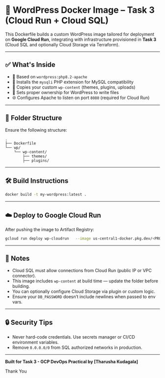 # 🚀 WordPress Docker Image – Task 3 (Cloud Run + Cloud SQL)

This Dockerfile builds a custom WordPress image tailored for deployment on **Google Cloud Run**, integrating with infrastructure provisioned in **Task 3** (Cloud SQL and optionally Cloud Storage via Terraform).

---

## ✅ What's Inside

- 🔧 Based on `wordpress:php8.2-apache`
- 🧩 Installs the `mysqli` PHP extension for MySQL compatibility
- 📂 Copies your custom `wp-content` (themes, plugins, uploads)
- 🔐 Sets proper ownership for WordPress to write files
- 🌐 Configures Apache to listen on port `8080` (required for Cloud Run)

---

## 📁 Folder Structure

Ensure the following structure:

```
.
├── Dockerfile
└── wp/
    └── wp-content/
        ├── themes/
        ├── plugins/
```

---

## 🛠️ Build Instructions

```bash
docker build -t my-wordpress:latest .
```

---

## ☁️ Deploy to Google Cloud Run

After pushing the image to Artifact Registry:

```bash
gcloud run deploy wp-cloudrun   --image us-central1-docker.pkg.dev/<PROJECT_ID>/wp-app/wordpress:latest   --region us-central1   --platform managed   --allow-unauthenticated   --project <PROJECT_ID>   --set-env-vars "WORDPRESS_DB_HOST=<CLOUDSQL_IP>,WORDPRESS_DB_NAME=<DB_NAME>,WORDPRESS_DB_USER=<DB_USER>,WORDPRESS_DB_PASSWORD=<DB_PASSWORD>,WORDPRESS_STORAGE=<STORAGE_BUCKET>"
```

---

## 📌 Notes

- Cloud SQL must allow connections from Cloud Run (public IP or VPC connector).
- This image includes `wp-content` at build time — update the folder before building.
- You can optionally configure Cloud Storage via plugin or custom logic.
- Ensure your `DB_PASSWORD` doesn’t include newlines when passed to env vars.

---

## 🔒 Security Tips

- Never hard-code credentials. Use secrets manager or CI/CD environment variables.
- Remove `0.0.0.0/0` from SQL authorized networks in production.

---

**Built for Task 3 - GCP DevOps Practical by [Tharusha Kudagala]**

Thank You
